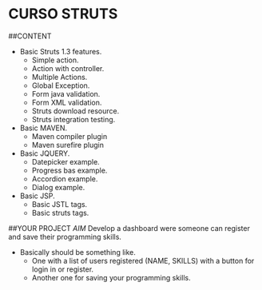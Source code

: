 # CURSO STRUTS
##CONTENT
* Basic Struts 1.3 features.
    * Simple action. 
    * Action with controller.
    * Multiple Actions.
    * Global Exception.
    * Form java validation.
    * Form XML validation.
    * Struts download resource.
    * Struts integration testing.
* Basic MAVEN.
    * Maven compiler plugin
    * Maven surefire plugin
* Basic JQUERY.
    * Datepicker example.
    * Progress bas example.
    * Accordion example.
    * Dialog example.
* Basic JSP.
    * Basic JSTL tags.
    * Basic struts tags.

##YOUR PROJECT
_AIM_ Develop a dashboard were someone can register and save their programming skills.
* Basically should be something like.
    * One with a list of users registered (NAME, SKILLS) with a button for login in or register.
    * Another one for saving your programming skills.
